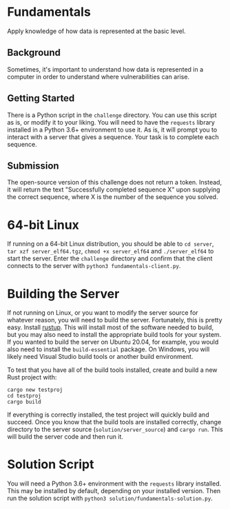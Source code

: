# Fundamentals

Apply knowledge of how data is represented at the basic level.

## Background

  Sometimes, it's important to understand how data is represented in a computer in order to understand where vulnerabilities can arise.

## Getting Started

  There is a Python script in the `challenge` directory. You can use this script as is, or modify it to your liking. You will need to have the `requests` library installed in a Python 3.6+ environment to use it. As is, it will prompt you to interact with a server that gives a sequence. Your task is to complete each sequence.

## Submission

  The open-source version of this challenge does not return a token. Instead, it will return the text "Successfully completed sequence X" upon supplying the correct sequence, where X is the number of the sequence you solved.

# 64-bit Linux

If running on a 64-bit Linux distribution, you should be able to `cd server`, `tar xzf server_elf64.tgz`, `chmod +x server_elf64` and `./server_elf64` to start the server. Enter the `challenge` directory and confirm that the client connects to the server with `python3 fundamentals-client.py`.

# Building the Server

If not running on Linux, or you want to modify the server source for whatever reason, you will need to build the server. Fortunately, this is pretty easy. Install [rustup](https://rustup.rs/). This will install most of the software needed to build, but you may also need to install the appropriate build tools for your system. If you wanted to build the server on Ubuntu 20.04, for example, you would also need to install the `build-essential` package. On Windows, you will likely need Visual Studio build tools or another build environment.

To test that you have all of the build tools installed, create and build a new Rust project with:
```
cargo new testproj
cd testproj
cargo build
```

If everything is correctly installed, the test project will quickly build and succeed. Once you know that the build tools are installed correctly, change directory to the server source (`solution/server_source`)  and `cargo run`. This will build the server code and then run it.

# Solution Script

You will need a Python 3.6+ environment with the `requests` library installed. This may be installed by default, depending on your installed version. Then run the solution script with `python3 solution/fundamentals-solution.py`.